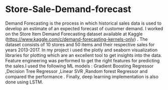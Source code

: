 # Store-Sale-Demand-forecast
Demand Forecasting is the process in which historical sales data is used to develop an estimate of an expected forecast of customer demand. I worked on the Store Item Demand Forecasting dataset available at Kaggle (https://www.kaggle.com/c/demand-forecasting-kernels-only) . The dataset consists of 10 stores and 50 items and their respective sales for years 2013-2017. In my project i used the plotly and seaborn visualization libraries for plotting which are an excellent tool to get insights into the data. Feature engineering was performed to get the right features for predicting the sales.I used the following ML models : Gradient Boosting Regressor ,Decision Tree Regressor ,Linear SVR ,Random forest Regressor and compared the performance . Finally, deep learning implementation is also done using LSTM.
